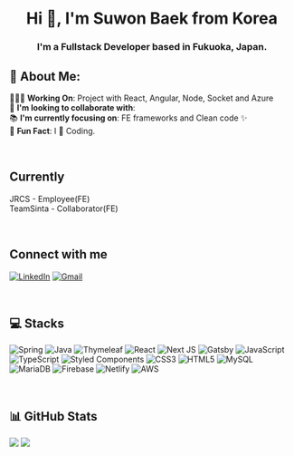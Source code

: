 

<h1 align="center">Hi 👋, I'm Suwon Baek from Korea</h1>
<h3 align="center">I'm a Fullstack Developer based in Fukuoka, Japan.</h3>


## 💫 About Me:
👷🏼‍♂️ <strong>Working On</strong>: Project with React, Angular, Node, Socket and Azure <br>
🤝 <strong>I'm looking to collaborate with</strong>:<br>
📚 <strong>I'm currently focusing on</strong>: FE frameworks and Clean code ✨ <br>
👀 <strong>Fun Fact</strong>: I 💜 Coding.

<br />

## Currently 
JRCS - Employee(FE) <br />
TeamSinta - Collaborator(FE)

<br /> 

## Connect with me
[![LinkedIn](https://img.shields.io/badge/linkedin-%230077B5.svg?style=for-the-badge&logo=linkedin&logoColor=white)](https://www.linkedin.com/in/suwon-baek/)
[![Gmail](https://img.shields.io/badge/Gmail-D14836?style=for-the-badge&logo=gmail&logoColor=white)](mailto:bkn020612@gmail.com)

<br />

## 💻 Stacks

![Spring](https://img.shields.io/badge/spring-%236DB33F.svg?style=for-the-badge&logo=spring&logoColor=white)
  ![Java](https://img.shields.io/badge/java-%23ED8B00.svg?style=for-the-badge&logo=java&logoColor=white)
  ![Thymeleaf](https://img.shields.io/badge/Thymeleaf-%23005C0F.svg?style=for-the-badge&logo=Thymeleaf&logoColor=white)
  ![React](https://img.shields.io/badge/react-%2320232a.svg?style=for-the-badge&logo=react&logoColor=%2361DAFB)
  ![Next JS](https://img.shields.io/badge/Next-black?style=for-the-badge&logo=next.js&logoColor=white)
  ![Gatsby](https://img.shields.io/badge/Gatsby-%23663399.svg?style=for-the-badge&logo=gatsby&logoColor=white)
  ![JavaScript](https://img.shields.io/badge/javascript-%23323330.svg?style=for-the-badge&logo=javascript&logoColor=%23F7DF1E)
  ![TypeScript](https://img.shields.io/badge/typescript-%23007ACC.svg?style=for-the-badge&logo=typescript&logoColor=white)
  ![Styled Components](https://img.shields.io/badge/styled--components-DB7093?style=for-the-badge&logo=styled-components&logoColor=white)
  ![CSS3](https://img.shields.io/badge/css3-%231572B6.svg?style=for-the-badge&logo=css3&logoColor=white)
  ![HTML5](https://img.shields.io/badge/html5-%23E34F26.svg?style=for-the-badge&logo=html5&logoColor=white)
  ![MySQL](https://img.shields.io/badge/mysql-%2300f.svg?style=for-the-badge&logo=mysql&logoColor=white)
  ![MariaDB](https://img.shields.io/badge/MariaDB-003545?style=for-the-badge&logo=mariadb&logoColor=white)
  ![Firebase](https://img.shields.io/badge/firebase-%23039BE5.svg?style=for-the-badge&logo=firebase)
  ![Netlify](https://img.shields.io/badge/netlify-%23000000.svg?style=for-the-badge&logo=netlify&logoColor=#00C7B7)
  ![AWS](https://img.shields.io/badge/AWS-%23FF9900.svg?style=for-the-badge&logo=amazon-aws&logoColor=white)
  
<br />  

## 📊 GitHub Stats
![](https://github-readme-stats.vercel.app/api?username=WonWonGit&show_icons=true&theme=tokyonight)
![](https://github-readme-streak-stats.herokuapp.com/?user=WonWonGit&theme=tokyonight&hide_border=false)

